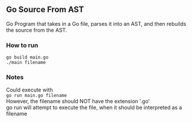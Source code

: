 ## Go Source From AST  
Go Program that takes in a Go file, parses it into an AST, and then rebuilds the source from the AST.  
### How to run  
`go build main.go`   
`./main filename`  
### Notes  
Could execute with  
`go run main.go filename`  
However, the filename should NOT have the extension '.go'  
go run will attempt to execute the file, when it should be interpreted as a filename 

